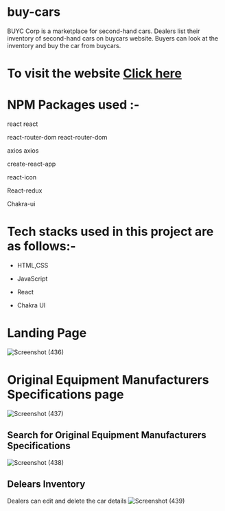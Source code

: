 # buy-cars


BUYC Corp is a marketplace for second-hand cars. Dealers list their inventory of second-hand cars on 
buycars website. Buyers can look at the inventory and buy the car from buycars.


# To visit the website [Click here](https://buycars-ten.vercel.app/)

# NPM Packages used :-

react react

react-router-dom react-router-dom

axios axios

create-react-app

react-icon

React-redux

Chakra-ui

# Tech stacks used in this project are as follows:-

- HTML,CSS

- JavaScript

- React

- Chakra UI

# Landing Page
![Screenshot (436)](https://github.com/sharunnd/BUYC_Corp/assets/119393327/2a4c286d-a175-4115-bff9-76211846e41f)

# Original Equipment Manufacturers Specifications page
![Screenshot (437)](https://github.com/sharunnd/BUYC_Corp/assets/119393327/b60c4075-bfcc-4ab7-a4f9-b3f443e15790)

## Search for Original Equipment Manufacturers Specifications 
![Screenshot (438)](https://github.com/sharunnd/BUYC_Corp/assets/119393327/64d1713e-ed56-47e2-8d8e-e70c833215c8)

## Delears Inventory
Dealers can edit and delete the car details
![Screenshot (439)](https://github.com/sharunnd/BUYC_Corp/assets/119393327/acac3991-7545-4b46-8cb8-3a3c3c273f5e)

